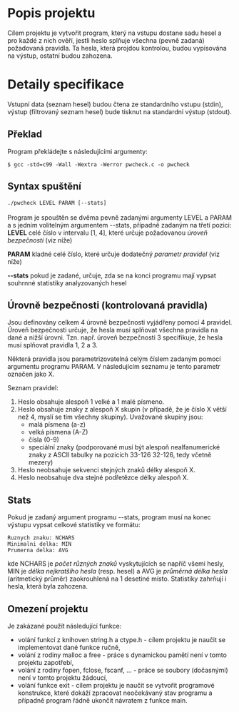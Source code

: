 # Popis projektu

Cílem projektu je vytvořit program, který na vstupu dostane sadu hesel a pro každé z nich ověří, jestli heslo splňuje všechna (pevně zadaná) požadovaná pravidla. Ta hesla, která projdou kontrolou, budou vypisována na výstup, ostatní budou zahozena.


# Detaily specifikace

Vstupní data (seznam hesel) budou čtena ze standardního vstupu (stdin), výstup (filtrovaný seznam hesel) bude tisknut na standardní výstup (stdout).

## Překlad

Program překládejte s následujícími argumenty:

`$ gcc -std=c99 -Wall -Wextra -Werror pwcheck.c -o pwcheck`

## Syntax spuštění

`./pwcheck LEVEL PARAM [--stats]`\
\
Program je spouštěn se dvěma pevně zadanými argumenty LEVEL a PARAM a s jedním volitelným argumentem --stats, případně zadaným na třetí pozici:\
**LEVEL**
celé číslo v intervalu [1, 4], které určuje požadovanou  _úroveň bezpečnosti_  (viz níže)

**PARAM**
kladné celé číslo, které určuje dodatečný  _parametr pravidel_  (viz níže)

**-\-stats**
pokud je zadané, určuje, zda se na konci programu mají vypsat souhrnné statistiky analyzovaných hesel

## Úrovně bezpečnosti (kontrolovaná pravidla)

Jsou definovány celkem 4 úrovně bezpečnosti vyjádřeny pomocí 4 pravidel. Úroveň bezpečnosti určuje, že hesla musí splňovat všechna pravidla na dané a nižší úrovni. Tzn. např. úroveň bezpečnosti 3 specifikuje, že hesla musí splňovat pravidla 1, 2 a 3.

Některá pravidla jsou parametrizovatelná celým číslem zadaným pomocí argumentu programu  PARAM. V následujícím seznamu je tento parametr označen jako X.

Seznam pravidel:
1.  Heslo obsahuje alespoň 1 velké a 1 malé písmeno.
2.  Heslo obsahuje znaky z alespoň X skupin  (v případě, že je číslo X větší než 4, myslí se tím všechny skupiny). Uvažované skupiny jsou:
    -   malá písmena (a-z)
    -   velká písmena (A-Z)
    -   čísla (0-9)
    -   speciální znaky (podporované musí být alespoň nealfanumerické znaky z ASCII tabulky na pozicích  33-126  32-126, tedy včetně mezery)
3.  Heslo neobsahuje sekvenci stejných znaků délky alespoň X.
4.  Heslo neobsahuje dva stejné podřetězce délky alespoň X.

## Stats

Pokud je zadaný argument programu  --stats, program musí na konec výstupu vypsat celkové statistiky ve formátu:

`Ruznych znaku: NCHARS`\
`Minimalni delka: MIN`\
`Prumerna delka: AVG`

kde  NCHARS  je  _počet různých znaků_  vyskytujících se napříč všemi hesly,  MIN  je  _délka nejkratšího hesla_  (resp. hesel) a  AVG  je  _průměrná délka hesla_  (aritmetický průměr) zaokrouhlená na 1 desetiné místo. Statistiky zahrňují i hesla, která byla zahozena.

## Omezení projektu

Je zakázané použít následující funkce:

-   volání funkcí z knihoven  string.h  a  ctype.h  - cílem projektu je naučit se implementovat dané funkce ručně,
-   volání z rodiny  malloc  a  free  - práce s dynamickou pamětí není v tomto projektu zapotřebí,
-   volání z rodiny  fopen,  fclose,  fscanf, ... - práce se soubory (dočasnými) není v tomto projektu žádoucí,
-   volání funkce  exit  - cílem projektu je naučit se vytvořit programové konstrukce, které dokáží zpracovat neočekávaný stav programu a případně program řádně ukončit návratem z funkce main.



